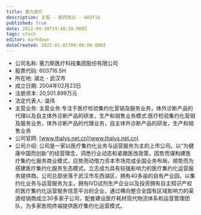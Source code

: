 ```yaml
---
title: 塞力医疗
description: 主板 - 医药商业 - 603716
published: true
date: 2022-04-30T19:40:28.000Z
tags: stock
editor: markdown
dateCreated: 2022-01-01T00:00:00.000Z
---
```


- 公司名称: 塞力斯医疗科技集团股份有限公司
- 股票代码: 603716.SH
- 所在地: 湖北 - 武汉市
- 成立日期: 2004年02月23日
- 注册资本: 20,501.899万元
- 法定代表人: 温伟
- 主营业务: 主营业务:专注于医疗检验集约化营销及服务业务，体外诊断产品的代理以及自主体外诊断产品的研发，生产和销售业务模式:医疗检验集约化营销及服务业务，体外诊断产品的代理业务，自主体外诊断产品的研发，生产和销售业务
- 公司官网: [www.thalys.net.cn](www.thalys.net.cn)
- 公司介绍: 公司是一家以医疗集约化业务与运营服务为主的上市公司。以“为健康中国而创新”的经营理念，洞悉行业动态和紧跟医改政策，因势而谋构建医疗集约化服务商业模式，应势而动借力资本市场完成全国业务布局，顺势而为搭建医疗集约化服务生态模式，立志成为具有较强影响力的医疗集约化运营服务提供商。公司总部坐落于武汉市东西湖区，拥有40多亩的自有产业园，以集约化业务与运营服务为主，拥有IVD试剂生产企业以及投资拥有自主知识产权的医疗集约化运营服务信息平台的企业，通过横向整合全国有区域影响力的渠道经销商成立30多家子公司，配套建设医疗耗材现代物流体系和运营管理团队，为多家医院终端提供医疗集约化运营模式。


